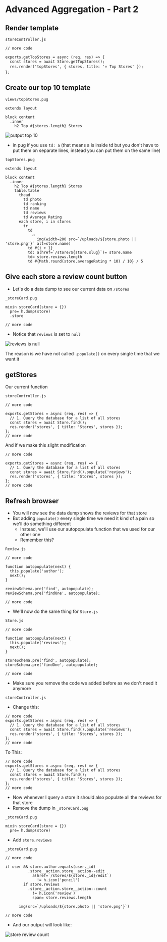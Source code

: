 # Advanced Aggregation - Part 2
## Render template
`storeController.js`

```
// more code

exports.getTopStores = async (req, res) => {
  const stores = await Store.getTopStores();
  res.render('topStores', { stores, title: '⭐ Top Stores' });
};
```

## Create our top 10 template
`views/topStores.pug`

```
extends layout

block content
  .inner
    h2 Top #{stores.length} Stores
```

![output top 10](https://i.imgur.com/xkpWKUV.png)

* in pug if you use `td: a` (that means a is inside td but you don't have to put them on separate lines, instead you can put them on the same line)

`topStores.pug`

```
extends layout

block content
  .inner
    h2 Top #{stores.length} Stores
    table.table
      thead
        td photo
        td ranking
        td name
        td reviews
        td Average Rating
      each store, i in stores
        tr
          td
            a
              img(width=200 src=`/uploads/${store.photo || 'store.png'}` alt=store.name)
          td #{i + 1}
          td: a(href=`/store/${store.slug}`)= store.name
          td= store.reviews.length
          td #{Math.round(store.averageRating * 10) / 10} / 5
```

## Give each store a review count button
* Let's do a data dump to see our current data on `/stores`

`_storeCard.pug`

```
mixin storeCard(store = {})
  pre= h.dump(store)
  .store

// more code
```

* Notice that `reviews` is set to `null`

![reviews is null](https://i.imgur.com/zmn9iDL.png)

The reason is we have not called `.populate()` on every single time that we want it

## getStores
Our current function

`storeController.js`

```
// more code

exports.getStores = async (req, res) => {
  // 1. Query the database for a list of all stores
  const stores = await Store.find();
  res.render('stores', { title: 'Stores', stores });
};
// more code
```

And if we make this slight modification

```
// more code

exports.getStores = async (req, res) => {
  // 1. Query the database for a list of all stores
  const stores = await Store.find().populate('reviews');
  res.render('stores', { title: 'Stores', stores });
};
// more code
```

## Refresh browser
* You will now see the data dump shows the reviews for that store
* But adding `populate()` every single time we need it kind of a pain so we'll do something different
    - Instead, we'll use our autopopulate function that we used for our other one
    - Remember this?

`Review.js`

```
// more code

function autopopulate(next) {
  this.populate('author');
  next();
}

reviewSchema.pre('find', autopopulate);
reviewSchema.pre('findOne', autopopulate);

// more code
```

* We'll now do the same thing for `Store.js`

`Store.js`

```
// more code

function autopopulate(next) {
  this.populate('reviews');
  next();
}

storeSchema.pre('find', autopopulate);
storeSchema.pre('findOne', autopopulate);

// more code
```

* Make sure you remove the code we added before as we don't need it anymore

`storeController.js`

* Change this:

```
// more code
exports.getStores = async (req, res) => {
  // 1. Query the database for a list of all stores
  const stores = await Store.find().populate('reviews');
  res.render('stores', { title: 'Stores', stores });
};
// more code
```

To This:

```
// more code
exports.getStores = async (req, res) => {
  // 1. Query the database for a list of all stores
  const stores = await Store.find();
  res.render('stores', { title: 'Stores', stores });
};
// more code
```

* Now whenever I query a store it should also populate all the reviews for that store
* Remove the dump in `_storeCard.pug`

`_storeCard.pug`

```
mixin storeCard(store = {})
  pre= h.dump(store)
```

* Add `store.reviews`

`_storeCard.pug`

```
// more code

if user && store.author.equals(user._id)
          .store__action.store__action--edit
            a(href=`/stores/${store._id}/edit`)
              != h.icon('pencil')
        if store.reviews
          .store__action.store__action--count
            != h.icon('review')
            span= store.reviews.length

      img(src=`/uploads/${store.photo || 'store.png'}`)

// more code
```

* And our output will look like:

![store review count](https://i.imgur.com/p02ZVZV.png)
